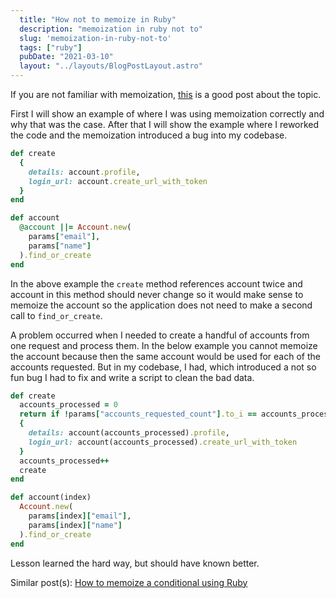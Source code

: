 ```yaml
---
  title: "How not to memoize in Ruby"
  description: "memoization in ruby not to"
  slug: 'memoization-in-ruby-not-to'
  tags: ["ruby"]
  pubDate: "2021-03-10"
  layout: "../layouts/BlogPostLayout.astro"
---
```


If you are not familiar with memoization, [this](https://www.justinweiss.com/articles/4-simple-memoization-patterns-in-ruby-and-one-gem/) is a good post about the topic.

First I will show an example of where I was using memoization correctly and why that was the case. After that I will show the example where I reworked the code and the memoization introduced a bug into my codebase.

```ruby
def create
  {
    details: account.profile,
    login_url: account.create_url_with_token
  }
end

def account
  @account ||= Account.new(
    params["email"],
    params["name"]
  ).find_or_create
end
```

In the above example the `create` method references account twice and account in this method should never change so it would make sense to memoize the account so the application does not need to make a second call to `find_or_create`.

A problem occurred when I needed to create a handful of accounts from one request and process them. In the below example you cannot memoize the account because then the same account would be used for each of the accounts requested. But in my codebase, I had, which introduced a not so fun bug I had to fix and write a script to clean the bad data.

```ruby
def create
  accounts_processed = 0
  return if !params["accounts_requested_count"].to_i == accounts_processed
  {
    details: account(accounts_processed).profile,
    login_url: account(accounts_processed).create_url_with_token
  }
  accounts_processed++
  create
end

def account(index)
  Account.new(
    params[index]["email"],
    params[index]["name"]
  ).find_or_create
end
```

Lesson learned the hard way, but should have known better.

Similar post(s):
[How to memoize a conditional using Ruby](https://www.devdecks.io/2021-memoizing-conditionals-in-ruby)
